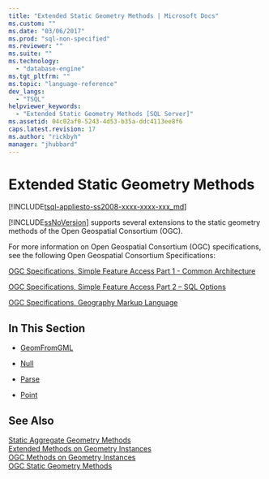 ```yaml
---
title: "Extended Static Geometry Methods | Microsoft Docs"
ms.custom: ""
ms.date: "03/06/2017"
ms.prod: "sql-non-specified"
ms.reviewer: ""
ms.suite: ""
ms.technology: 
  - "database-engine"
ms.tgt_pltfrm: ""
ms.topic: "language-reference"
dev_langs: 
  - "TSQL"
helpviewer_keywords: 
  - "Extended Static Geometry Methods [SQL Server]"
ms.assetid: 04c02af0-5243-4d53-b35a-ddc4113ee8f6
caps.latest.revision: 17
ms.author: "rickbyh"
manager: "jhubbard"
---
```

# Extended Static Geometry Methods
[!INCLUDE[tsql-appliesto-ss2008-xxxx-xxxx-xxx_md](../../database-engine/configure/windows/includes/tsql-appliesto-ss2008-xxxx-xxxx-xxx-md.md)]

  [!INCLUDE[ssNoVersion](../../advanced-analytics/r-services/includes/ssnoversion-md.md)] supports several extensions to the static geometry methods of the Open Geospatial Consortium (OGC).  
  
 For more information on Open Geospatial Consortium (OGC) specifications, see the following Open Geospatial Consortium Specifications:  
  
 [OGC Specifications, Simple Feature Access Part 1 - Common Architecture](http://go.microsoft.com/fwlink/?LinkId=93627)  
  
 [OGC Specifications, Simple Feature Access Part 2 – SQL Options](http://go.microsoft.com/fwlink/?LinkId=93628)  
  
 [OGC Specifications, Geography Markup Language](http://go.microsoft.com/fwlink/?LinkId=93629)  
  
## In This Section  
  
-   [GeomFromGML](../../t-sql/data-types/geomfromgml-geometry-data-type.md)  
  
-   [Null](../../t-sql/data-types/null-geometry-data-type.md)  
  
-   [Parse](../../t-sql/data-types/parse-geometry-data-type.md)  
  
-   [Point](../../t-sql/data-types/point-geometry-data-type.md)  
  
## See Also  
 [Static Aggregate Geometry Methods](../../t-sql/data-types/static-aggregate-geometry-methods.md)   
 [Extended Methods on Geometry Instances](../../t-sql/data-types/extended-methods-on-geometry-instances.md)   
 [OGC Methods on Geometry Instances](../../t-sql/data-types/ogc-methods-on-geometry-instances.md)   
 [OGC Static Geometry Methods](../../t-sql/data-types/ogc-static-geometry-methods.md)  
  
  